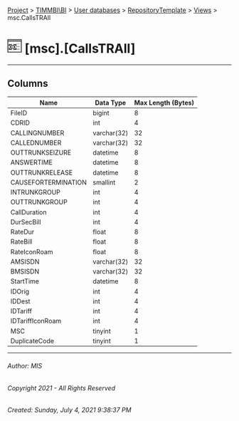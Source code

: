 #### 

[Project](../../../../index.md) > [TIMMBI\\BI](../../../index.md) > [User databases](../../index.md) > [RepositoryTemplate](../index.md) > [Views](Views.md) > msc.CallsTRAll

# ![Views](../../../../Images/View32.png) [msc].[CallsTRAll]

---

## <a name="#columns"></a>Columns

| Name | Data Type | Max Length (Bytes) |
|---|---|---|
| FileID | bigint | 8 |
| CDRID | int | 4 |
| CALLINGNUMBER | varchar(32) | 32 |
| CALLEDNUMBER | varchar(32) | 32 |
| OUTTRUNKSEIZURE | datetime | 8 |
| ANSWERTIME | datetime | 8 |
| OUTTRUNKRELEASE | datetime | 8 |
| CAUSEFORTERMINATION | smallint | 2 |
| INTRUNKGROUP | int | 4 |
| OUTTRUNKGROUP | int | 4 |
| CallDuration | int | 4 |
| DurSecBill | int | 4 |
| RateDur | float | 8 |
| RateBill | float | 8 |
| RateIconRoam | float | 8 |
| AMSISDN | varchar(32) | 32 |
| BMSISDN | varchar(32) | 32 |
| StartTime | datetime | 8 |
| IDOrig | int | 4 |
| IDDest | int | 4 |
| IDTariff | int | 4 |
| IDTariffIconRoam | int | 4 |
| MSC | tinyint | 1 |
| DuplicateCode | tinyint | 1 |


---

###### Author:  MIS

###### Copyright 2021 - All Rights Reserved

###### Created: Sunday, July 4, 2021 9:38:37 PM

